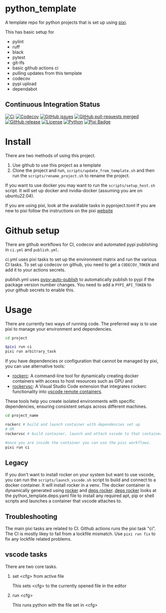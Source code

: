 # python_template
A template repo for python projects that is set up using [pixi](https://pixi.sh). 

This has basic setup for

* pylint
* ruff
* black
* pytest
* git-lfs
* basic github actions ci
* pulling updates from this template
* codecov
* pypi upload
* dependabot

## Continuous Integration Status

[![Ci](https://github.com/blooop/python_template/actions/workflows/ci.yml/badge.svg?branch=main)](https://github.com/blooop/python_template/actions/workflows/ci.yml?query=branch%3Amain)
[![Codecov](https://codecov.io/gh/blooop/python_template/branch/main/graph/badge.svg?token=Y212GW1PG6)](https://codecov.io/gh/blooop/python_template)
[![GitHub issues](https://img.shields.io/github/issues/blooop/python_template.svg)](https://GitHub.com/blooop/python_template/issues/)
[![GitHub pull-requests merged](https://badgen.net/github/merged-prs/blooop/python_template)](https://github.com/blooop/python_template/pulls?q=is%3Amerged)
[![GitHub release](https://img.shields.io/github/release/blooop/python_template.svg)](https://GitHub.com/blooop/python_template/releases/)
[![License](https://img.shields.io/github/license/blooop/python_template)](https://opensource.org/license/mit/)
[![Python](https://img.shields.io/badge/python-3.10%20%7C%203.11%20%7C%203.12%20%7C%203.13-blue)](https://www.python.org/downloads/)
[![Pixi Badge](https://img.shields.io/endpoint?url=https://raw.githubusercontent.com/prefix-dev/pixi/main/assets/badge/v0.json)](https://pixi.sh)


# Install

There are two methods of using this project.  

1. Use github to use this project as a template
2. Clone the project and run, `scripts/update_from_template.sh` and then run the `scripts/rename_project.sh` to rename the project.

If you want to use docker you may want to run the `scripts/setup_host.sh` script.  It will set up docker and nvidia-docker (assuming you are on ubuntu22.04).

If you are using pixi, look at the available tasks in pyproject.toml  If you are new to pixi follow the instructions on the pixi [website](https://prefix.dev/)

# Github setup

There are github workflows for CI, codecov and automated pypi publishing in `ci.yml` and `publish.yml`.

ci.yml uses pixi tasks to set up the environment matrix and run the various CI tasks. To set up codecov on github, you need to get a `CODECOV_TOKEN` and add it to your actions secrets.

publish.yml uses [pypy-auto-publish](https://github.com/marketplace/actions/python-auto-release-pypi-github) to automatically publish to pypi if the package version number changes. You need to add a `PYPI_API_TOKEN` to your github secrets to enable this.     


# Usage

There are currently two ways of running code.  The preferred way is to use pixi to manage your environment and dependencies. 

```bash
cd project

$pixi run ci
pixi run arbitrary_task
```

If you have dependencies or configuration that cannot be managed by pixi, you can use alternative tools:

- [rockerc](https://github.com/blooop/rockerc): A command-line tool for dynamically creating docker containers with access to host resources such as GPU and 
- [rockervsc](https://github.com/blooop/rockervsc): A Visual Studio Code extension that integrates rockerc functionality into [vscode remote containers](https://marketplace.visualstudio.com/items?itemName=ms-vscode-remote.remote-containers).

These tools help you create isolated environments with specific dependencies, ensuring consistent setups across different machines.

```bash
cd project_name

rockerc # build and launch container with dependencies set up
# OR
rockervsc # build container, launch and attach vscode to that container.

#once you are inside the container you can use the pixi workflows.
pixi run ci
```

## Legacy

If you don't want to install rocker on your system but want to use vscode, you can run the `scripts/launch_vscode.sh` script to build and connect to a docker container. It will install rocker in a venv.  The docker container is dynamically generated using [rocker](https://github.com/osrf/rocker) and [deps rocker](https://github.com/blooop/deps_rocker).  [deps rocker](https://github.com/blooop/deps_rocker) looks at the python_template.deps.yaml file to install any required apt, pip or shell scripts and launches a container that vscode attaches to. 

## Troubleshooting

The main pixi tasks are related to CI.  Github actions runs the pixi task "ci".  The CI is mostly likey to fail from a lockfile mismatch.  Use `pixi run fix` to fix any lockfile related problems. 

## vscode tasks

There are two core tasks.  

1. set \<cfg\> from active file

    This sets \<cfg\> to the currently opened file in the editor

2. run \<cfg\>

    This runs python with the file set in \<cfg\>
